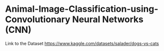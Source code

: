 # Animal-Image-Classification-using-Convolutionary Neural Networks (CNN)


Link to the Dataset
https://www.kaggle.com/datasets/salader/dogs-vs-cats
